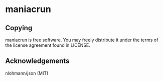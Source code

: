 # maniacrun

## Copying
maniacrun is free software. You may freely distribute it under the terms of the license agreement found in LICENSE.

## Acknowledgements
nlohmann/json (MIT)
